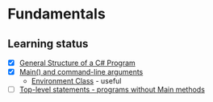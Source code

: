 # Fundamentals

## Learning status
 - [x] [General Structure of a C# Program](https://learn.microsoft.com/en-us/dotnet/csharp/fundamentals/program-structure/)
 - [x] [Main() and command-line arguments](https://learn.microsoft.com/en-us/dotnet/csharp/fundamentals/program-structure/main-command-line)
   - [Environment Class](https://learn.microsoft.com/en-us/dotnet/api/system.environment?view=net-7.0) - useful
 - [ ] [Top-level statements - programs without Main methods](https://learn.microsoft.com/en-us/dotnet/csharp/fundamentals/program-structure/top-level-statements)